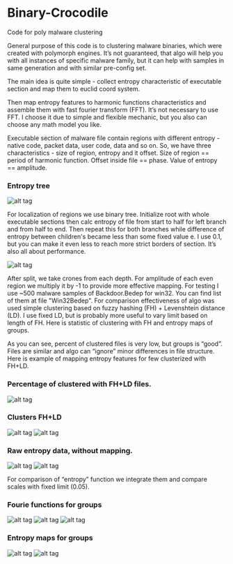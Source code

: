 # Binary-Crocodile
Code for poly malware clustering

General purpose of this code is to clustering malware binaries, which were created with
polymorph engines. It’s not guaranteed, that algo will help you with all instances of
specific malware family, but it can help with samples in same generation and with similar
pre-config set. 

The main idea is quite simple - collect entropy characteristic of executable section and map
them to euclid coord system. 

Then map entropy features to harmonic functions characteristics and assemble them with 
fast fourier transform (FFT). It’s not necessary to use FFT. I choose it due to simple 
and flexible mechanic, but you also can choose any math model you like. 

Executable section of malware file contain regions with different entropy - 
native code, packet data, user code, data and so on. 
So, we have three characteristics - size of region, entropy and it offset. 
Size of region == period of harmonic function. 
Offset inside file == phase. 
Value of entropy == amplitude. 

### Entropy tree
![alt tag](https://cloud.githubusercontent.com/assets/1109634/16461894/72c214cc-3e37-11e6-9cba-c541f5a661ee.PNG)

For localization of regions we use binary tree. Initialize root with whole executable sections
then calc entropy of file from start to half for left branch and from half to end. Then repeat
this for both branches while difference of entropy between children's became less than some
fixed value e. I use 0.1, but you can make it even less to reach more strict borders of section. It’s also all about performance. 

![alt tag](https://cloud.githubusercontent.com/assets/1109634/16453137/759655d2-3e14-11e6-9702-5976b0961e81.PNG)

After split, we take crones from each depth. For amplitude of each even region we multiply it
by -1 to provide more effective mapping. For testing I use ~500 malware samples of Backdoor.Bedep for win32. You can find list of
them at file "Win32Bedep". For comparison effectiveness of algo was used simple clustering
based on fuzzy hashing (FH) + Levenshtein distance (LD). I use fixed LD, but is probably
more useful to vary limit based on length of FH. Here is statistic of clustering with FH and entropy maps of groups. 


As you can see, percent of clustered files is very low, but groups is “good”. Files are similar and algo can “ignore” minor
differences in file structure. Here is example of mapping entropy features for few clusterized with FH+LD.

### Percentage of clustered with FH+LD files.
![alt tag](https://cloud.githubusercontent.com/assets/1109634/16453144/7c21a334-3e14-11e6-8b36-7afa0bd1d08a.png)


### Clusters FH+LD
![alt tag](https://cloud.githubusercontent.com/assets/1109634/16453106/5ceb6a7c-3e14-11e6-95a8-bd811408c448.png)
![alt tag](https://cloud.githubusercontent.com/assets/1109634/16453108/6083acf8-3e14-11e6-9f1a-2ad6828aba52.png)

### Raw entropy data, without mapping.
![alt tag](https://cloud.githubusercontent.com/assets/1109634/16461756/d4c869ba-3e36-11e6-918b-48da9371b6f8.png)
![alt tag](https://cloud.githubusercontent.com/assets/1109634/16461757/d4e1f9c0-3e36-11e6-975e-6c6d61256646.png)


For comparison of “entropy” function we integrate them and compare scales with fixed limit (0.05).

### Fourie functions for groups

![alt tag](https://cloud.githubusercontent.com/assets/1109634/16462183/c485543a-3e38-11e6-9c5e-9476eb2c66ac.png)
![alt tag](https://cloud.githubusercontent.com/assets/1109634/16462182/c483f00e-3e38-11e6-87d1-4d841f0b9692.png)
![alt tag](https://cloud.githubusercontent.com/assets/1109634/16462181/c46e15ae-3e38-11e6-9b56-9274117fd89d.png)

### Entropy maps for groups

![alt tag](https://cloud.githubusercontent.com/assets/1109634/16462130/95ea3e42-3e38-11e6-9943-5b5b8d033cd1.png)
![alt tag](https://cloud.githubusercontent.com/assets/1109634/16462131/95f053ae-3e38-11e6-915b-e553bd04f5ca.png)
